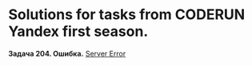 # Solutions for tasks from CODERUN Yandex first season.
<div></div>
<div><b>Задача 204. Ошибка.</b> <a href="https://coderun.yandex.ru/seasons/first_2023/tracks/backend/problem/server-error">Server Error</a></div>

